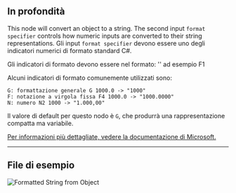 ## In profondità
This node will convert an object to a string. The second input `format specifier` controls how numeric inputs are converted to their string representations.
Gli input `format specifier` devono essere uno degli indicatori numerici di formato standard C#.

Gli indicatori di formato devono essere nel formato:
'<specifier><precision>' ad esempio F1

Alcuni indicatori di formato comunemente utilizzati sono:
```
G: formattazione generale G 1000.0 -> "1000"
F: notazione a virgola fissa F4 1000.0 -> "1000.0000"
N: numero N2 1000 -> "1.000,00"
```

Il valore di default per questo nodo è `G`, che produrrà una rappresentazione compatta ma variabile.

[Per informazioni più dettagliate, vedere la documentazione di Microsoft.](https://learn.microsoft.com/it-it/dotnet/standard/base-types/standard-numeric-format-strings#standard-format-specifiers)
___
## File di esempio

![Formatted String from Object](./CoreNodeModels.FormattedStringFromObject_img.jpg)
